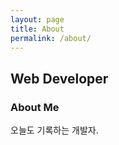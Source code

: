 ```yaml
---
layout: page
title: About
permalink: /about/
---
```


## Web Developer

### About Me

오늘도 기록하는 개발자.

